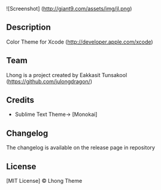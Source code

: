 ![Screenshot] (http://giant9.com/assets/img/jl.png)

## Description
 Color Theme for Xcode (http://developer.apple.com/xcode)
## Team

Lhong is a project created by Eakkasit Tunsakool (https://github.com/julongdragon/)


## Credits

* Sublime Text Theme-> [Monokai]

## Changelog

The changelog is available on the release page in repository

## License

[MIT License]  © Lhong Theme